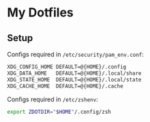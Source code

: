 # My Dotfiles

## Setup

Configs required in `/etc/security/pam_env.conf`:

```sh
XDG_CONFIG_HOME DEFAULT=@{HOME}/.config
XDG_DATA_HOME   DEFAULT=@{HOME}/.local/share
XDG_STATE_HOME  DEFAULT=@{HOME}/.local/state
XDG_CACHE_HOME  DEFAULT=@{HOME}/.cache
```

Configs required in `/etc/zshenv`:

```sh
export ZDOTDIR="$HOME"/.config/zsh
```
